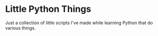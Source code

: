 # Little Python Things
Just a collection of little scripts I've made while learning Python that do various things.
